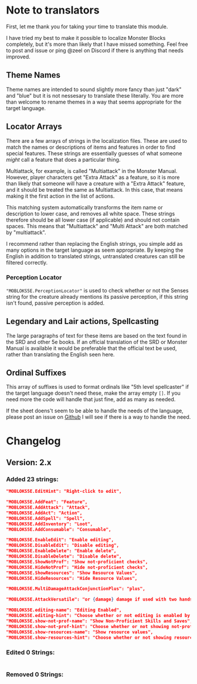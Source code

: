 # Note to translators
First, let me thank you for taking your time to translate this module.

I have tried my best to make it possible to localize Monster Blocks completely,
but it's more than likely that I have missed something.
Feel free to post and issue or ping @zeel on Discord if there is anything that needs improved.

## Theme Names
Theme names are intended to sound slightly more fancy than just "dark" and "blue" but it is not nessesary
to translate these literally. You are more than welcome to rename themes in a way that seems appropriate for the target language.

## Locator Arrays
There are a few arrays of strings in the localization files.
These are used to match the names or descriptions of items and features in order to find special features.
These strings are essentially guesses of what someone *might* call a feature that does a particular thing.

Multiattack, for example, is called "Multiattack" in the Monster Manual.
However, player characters get "Extra Attack" as a feature, so it is more than likely that
someone will have a creature with a "Extra Attack" feature, and it should be treated the same as
Multiattack. In this case, that means making it the first action in the list of actions.

This matching system automatically transforms the item name or description to lower case,
and removes all white space. These strings therefore should be all lower case (if applicable)
and should not contain spaces. This means that "Multiattack" and "Multi Attack" are both matched by "multiattack".

I recommend rather than replacing the English strings, you simple add as many options in the target language as seem appropriate.
By keeping the English in addition to translated strings, untranslated creatures can still be filtered correctly.

### Perception Locator
`"MOBLOKS5E.PerceptionLocator"` is used to check whether or not the Senses string for the creature already mentions its passive perception, if this string isn't found, passive perception is added.

## Legendary and Lair actions, Spellcasting
The large paragraphs of text for these items are based on the text found in the SRD
and other 5e books. If an official translation of the SRD or Monster Manual is available
it would be preferable that the official text be used, rather than translating the English seen here.

## Ordinal Suffixes
This array of suffixes is used to format ordinals like "5th level spellcaster"
if the target language doesn't need these, make the array empty `[]`. 
If you need more the code will handle that just fine, add as many as needed.

If the sheet doens't seem to be able to handle the needs of the language,
please post an issue on [Github](https://github.com/zeel01/MonsterBlocks/issues)
I will see if there is a way to handle the need.

# Changelog
## Version: 2.x
### Added 23 strings:
```json
"MOBLOKS5E.EditHint": "Right-click to edit",

"MOBLOKS5E.AddFeat": "Feature",
"MOBLOKS5E.AddAttack": "Attack",
"MOBLOKS5E.AddAct": "Action",
"MOBLOKS5E.AddSpell": "Spell",
"MOBLOKS5E.AddInventory": "Loot",
"MOBLOKS5E.AddConsumable": "Consumable",

"MOBLOKS5E.EnableEdit": "Enable editing",
"MOBLOKS5E.DisableEdit": "Disable editing",
"MOBLOKS5E.EnableDelete": "Enable delete",
"MOBLOKS5E.DisableDelete": "Disable delete",
"MOBLOKS5E.ShowNotProf": "Show not-proficient checks",
"MOBLOKS5E.HideNotProf": "Hide not-proficient checks",
"MOBLOKS5E.ShowResources": "Show Resource Values",
"MOBLOKS5E.HideResources": "Hide Resource Values",

"MOBLOKS5E.MultiDamageAttackConjunctionPlus": "plus",

"MOBLOKS5E.AttackVersatile": "or {damage} damage if used with two hands",

"MOBLOKS5E.editing-name": "Editing Enabled",
"MOBLOKS5E.editing-hint": "Choose whether or not editing is enabled by default.",
"MOBLOKS5E.show-not-prof-name": "Show Non-Proficient Skills and Saves",
"MOBLOKS5E.show-not-prof-hint": "Choose whether or not showing not-proficient skills and saves is enabled by default."
"MOBLOKS5E.show-resources-name": "Show resource values",
"MOBLOKS5E.show-resources-hint": "Choose whether or not showing resource values by default."

```
### Edited 0 Strings:
```json

```
### Removed 0 Strings:
```json

```